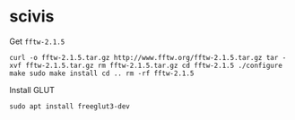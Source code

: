 # scivis

Get `fftw-2.1.5`

`curl -o fftw-2.1.5.tar.gz http://www.fftw.org/fftw-2.1.5.tar.gz
tar -xvf fftw-2.1.5.tar.gz
rm fftw-2.1.5.tar.gz
cd fftw-2.1.5
./configure
make
sudo make install
cd ..
rm -rf fftw-2.1.5
`

Install GLUT

`sudo apt install freeglut3-dev`